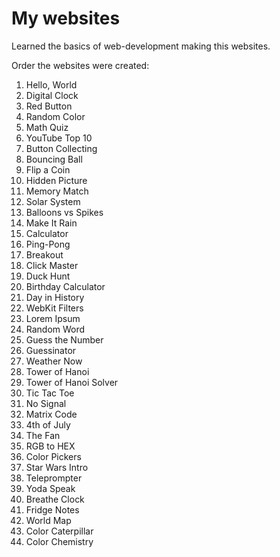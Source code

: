 # My websites

Learned the basics of web-development making this websites.

Order the websites were created:

1. Hello, World
2. Digital Clock
3. Red Button
4. Random Color
5. Math Quiz
6. YouTube Top 10
7. Button Collecting
8. Bouncing Ball
9. Flip a Coin
10. Hidden Picture
11. Memory Match
12. Solar System
13. Balloons vs Spikes
14. Make It Rain
15. Calculator
16. Ping-Pong
17. Breakout
18. Click Master
19. Duck Hunt
20. Birthday Calculator
21. Day in History
22. WebKit Filters
23. Lorem Ipsum
24. Random Word
25. Guess the Number
26. Guessinator
27. Weather Now
28. Tower of Hanoi
29. Tower of Hanoi Solver
30. Tic Tac Toe
31. No Signal
32. Matrix Code
33. 4th of July
34. The Fan
35. RGB to HEX
36. Color Pickers
37. Star Wars Intro
38. Teleprompter
39. Yoda Speak
40. Breathe Clock
41. Fridge Notes
42. World Map
43. Color Caterpillar
44. Color Chemistry

